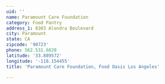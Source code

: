 ```yaml
---
uid: ''
name: Paramount Care Foundation
category: Food Pantry
address_1: 8303 Alondra Boulevard
city: Paramount
state: CA
zipcode: '90723'
phone: 562.531.6820
latitude: '33.889572'
longitude: '-118.154455'
title: 'Paramount Care Foundation, Food Oasis Los Angeles'

---
```

